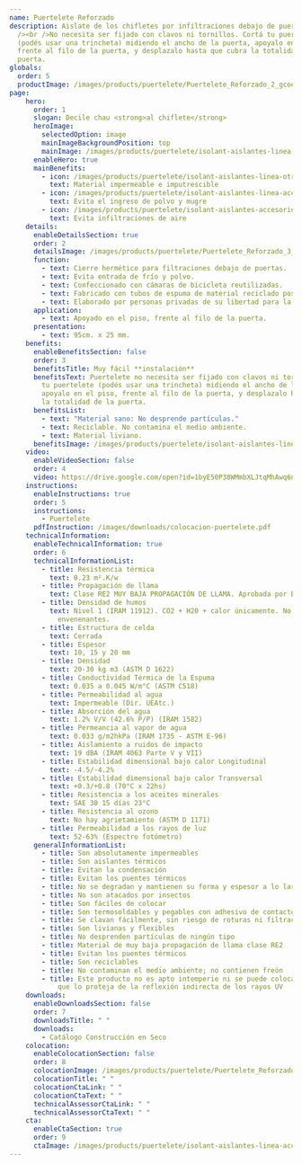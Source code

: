 ```yaml
---
name: Puertelete Reforzado
description: Aislate de los chifletes por infiltraciones debajo de puertas. <br
  /><br />No necesita ser fijado con clavos ni tornillos. Cortá tu puertelete
  (podés usar una trincheta) midiendo el ancho de la puerta, apoyalo en el piso,
  frente al filo de la puerta, y desplazalo hasta que cubra la totalidad de la
  puerta.
globals:
  order: 5
  productImage: /images/products/puertelete/Puertelete_Reforzado_2_gcoeao.jpg
page:
    hero:
      order: 1
      slogan: Decile chau <strong>al chiflete</strong>
      heroImage:
        selectedOption: image
        mainImageBackgroundPosition: top
        mainImage: /images/products/puertelete/isolant-aislantes-linea-accesorios-puertelete-imagen.jpg
      enableHero: true
      mainBenefits:
        - icon: /images/products/puertelete/isolant-aislantes-linea-otros-usos-puertelete-beneficio-1.svg
          text: Material impermeable e imputrescible
        - icon: /images/products/puertelete/isolant-aislantes-linea-accesorios-puertelete-beneficio-2.svg
          text: Evita el ingreso de polvo y mugre
        - icon: /images/products/puertelete/isolant-aislantes-accesorios-puertelete-beneficio-3.svg
          text: Evita infiltraciones de aire
    details:
      enableDetailsSection: true
      order: 2
      detailsImage: /images/products/puertelete/Puertelete_Reforzado_3_jl6rhk.jpg
      function:
        - text: Cierre hermético para filtraciones debajo de puertas.
        - text: Evita entrada de frío y polvo.
        - text: Confeccionado con cámaras de bicicleta reutilizadas.
        - text: Fabricado con tubos de espuma de material reciclado postconsumo.
        - text: Elaborado por personas privadas de su libertad para la inclusión laboral.
      application:
        - text: Apoyado en el piso, frente al filo de la puerta.
      presentation:
        - text: 95cm. x 25 mm.
    benefits:
      enableBenefitsSection: false
      order: 3
      benefitsTitle: Muy fácil **instalación**
      benefitsText: Puertelete no necesita ser fijado con clavos ni tornillos. Cortá
        tu puertelete (podés usar una trincheta) midiendo el ancho de la puerta,
        apoyalo en el piso, frente al filo de la puerta, y desplazalo hasta que cubra
        la totalidad de la puerta.
      benefitsList:
        - text: "Material sano: No desprende partículas."
        - text: Reciclable. No contamina el medio ambiente.
        - text: Material liviano.
      benefitsImage: /images/products/puertelete/isolant-aislantes-linea-otros-usos-puertelete-beneficio-exclusivo.jpg
    video:
      enableVideoSection: false
      order: 4
      video: https://drive.google.com/open?id=1byE50P38WMmbXLJtqMhAwq6nFvAfTE1G&authuser=marketing%40isolant.com.ar&usp=drive_fs
    instructions:
      enableInstructions: true
      order: 5
      instructions:
        - Puertelete
      pdfInstruction: /images/downloads/colocacion-puertelete.pdf
    technicalInformation:
      enableTechnicalInformation: true
      order: 6
      technicalInformationList:
        - title: Resistencia térmica
          text: 0.23 m².K/w
        - title: Propagación de llama
          text: Clase RE2 MUY BAJA PROPAGACIÓN DE LLAMA. Aprobada por Bomberos Argentina.
        - title: Densidad de humos
          text: Nivel 1 (IRAM 11912). CO2 + H20 + calor únicamente. No desprende gases
            envenenantes.
        - title: Estructura de celda
          text: Cerrada
        - title: Espesor
          text: 10, 15 y 20 mm
        - title: Densidad
          text: 20-30 kg m3 (ASTM D 1622)
        - title: Conductividad Térmica de la Espuma
          text: 0.035 a 0.045 W/m°C (ASTM C518)
        - title: Permeabilidad al agua
          text: Impermeable (Dir. UEAtc.)
        - title: Absorción del agua
          text: 1.2% V/V (42.6% P/P) (IRAM 1582)
        - title: Permeancia al vapor de agua
          text: 0.033 g/m2hkPa (IRAM 1735 - ASTM E-96)
        - title: Aislamiento a ruidos de impacto
          text: 19 dBA (IRAM 4063 Parte V y VII)
        - title: Estabilidad dimensional bajo calor Longitudinal
          text: -4.5/-4.2%
        - title: Estabilidad dimensional bajo calor Transversal
          text: +0.3/+0.8 (70°C x 22hs)
        - title: Resistencia a los aceites minerales
          text: SAE 30 15 días 23°C
        - title: Resistencia al ozono
          text: No hay agrietamiento (ASTM D 1171)
        - title: Permeabilidad a los rayos de luz
          text: 52-63% (Espectro fotómetro)
      generalInformationList:
        - title: Son absolutamente impermeables
        - title: Son aislantes térmicos
        - title: Evitan la condensación
        - title: Evitan los puentes térmicos
        - title: No se degradan y mantienen su forma y espesor a lo largo del tiempo
        - title: No son atacados por insectos
        - title: Son fáciles de colocar
        - title: Son termosoldables y pegables con adhesivo de contacto
        - title: Se clavan fácilmente, sin riesgo de roturas ni filtraciones
        - title: Son livianas y flexibles
        - title: No desprenden partículas de ningún tipo
        - title: Material de muy baja propagación de llama clase RE2
        - title: Evitan los puentes térmicos
        - title: Son reciclables
        - title: No contaminan el medio ambiente; no contienen freón
        - title: Este producto no es apto intemperie ni se puede colocar sin un cielorraso
            que lo proteja de la reflexión indirecta de los rayos UV
    downloads:
      enableDownloadsSection: false
      order: 7
      downloadsTitle: " "
      downloads:
        - Catálogo Construcción en Seco
    colocation:
      enableColocationSection: false
      order: 8
      colocationImage: /images/products/puertelete/Puertelete_Reforzado_2_oha4wu.jpg
      colocationTitle: " "
      colocationCtaLink: " "
      colocationCtaText: " "
      technicalAssessorCtaLink: " "
      technicalAssessorCtaText: " "
    cta:
      enableCtaSection: true
      order: 9
      ctaImage: /images/products/puertelete/isolant-aislantes-linea-accesorios-puertelete-imagen-cta.jpg
---
```

